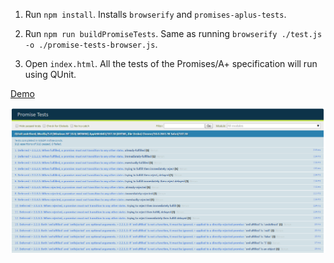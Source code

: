 1. Run `npm install`. Installs `browserify` and `promises-aplus-tests`.

2. Run `npm run buildPromiseTests`. Same as running `browserify ./test.js -o ./promise-tests-browser.js`.

3. Open `index.html`. All the tests of the Promises/A+ specification will run using QUnit.

[Demo](http://jdmota.github.io/promise-tests-browser/)

![](screenshot.png)
